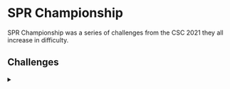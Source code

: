 <H1>SPR Championship</H1>
<p></p>
SPR Championship was a series of challenges from the CSC 2021 they all increase in difficulty.
<p></p>
<H2>Challenges</H2>
<p></p>
<details>
    <summary></summary>
<p></p>
<details>
    <summary>SPR Championship 1</summary>
<p></p>
The SPR Championship is the most prestigious Scissors Paper Rock tournament in the world! 
Compete in gruelling matches until there is no opponent left. Do you have what it takes 
to be the next champion?
<p></p>
Your first opponent is Brock. Good luck!
<p></p>
nc spr-championship.ctf.fifthdoma.in 1700
<p></p>
The flag format for this series is flag{some_text}
<p></p>
<details>
    <summary>Solutions</summary>
<p></p>

</details>
</details>
<p></p>
<hr>
<p></p>
<details>
    <summary>SPR Championship 2</summary>
<p></p>

</details>

</details>